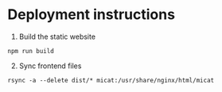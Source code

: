 <!--
© 2024 Fraunhofer-Gesellschaft e.V., München

SPDX-License-Identifier: AGPL-3.0-or-later
-->

# Deployment instructions
1. Build the static website
```
npm run build
```
2. Sync frontend files
```
rsync -a --delete dist/* micat:/usr/share/nginx/html/micat
```
